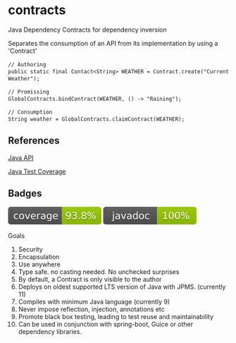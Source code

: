 # contracts 
Java Dependency Contracts for dependency inversion 

Separates the consumption of an API from its implementation by using a 'Contract'

```
// Authoring
public static final Contact<String> WEATHER = Contract.create("Current Weather");
```
```
// Promissing
GlobalContracts.bindContract(WEATHER, () -> "Raining");
```
```
// Consumption
String weather = GlobalContracts.claimContract(WEATHER);
```
## References
[Java API](https://jonloucks.github.io/contracts/javadoc/)

[Java Test Coverage](https://jonloucks.github.io/contracts/jacoco/)

## Badges
[![Coverage Badge](https://raw.githubusercontent.com/jonloucks/contracts/refs/heads/badges/main-coverage.svg)](https://jonloucks.github.io/contracts/jacoco/)
[![Javadoc Badge](https://raw.githubusercontent.com/jonloucks/contracts/refs/heads/badges/main-javadoc.svg)](https://jonloucks.github.io/contracts/javadoc/)

Goals
1. Security
2. Encapsulation
3. Use anywhere
4. Type safe. no casting needed. No unchecked surprises
5. By default, a Contract is only visible to the author
6. Deploys on oldest supported LTS version of Java with JPMS. (currently 11)
7. Compiles with minimum Java language (currently 9)
8. Never impose reflection, injection, annotations etc
9. Promote black box testing, leading to test reuse and maintainability
10. Can be used in conjunction with spring-boot, Guice or other dependency libraries.

